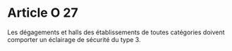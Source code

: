 # Article O 27

Les dégagements et halls des établissements de toutes catégories doivent comporter un éclairage de sécurité du type 3.
